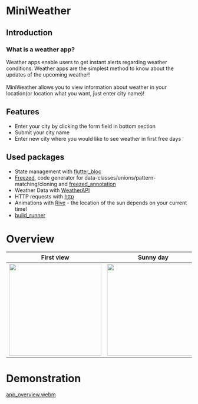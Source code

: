 # MiniWeather
## Introduction
### What is a weather app?
Weather apps enable users to get instant alerts regarding weather conditions. Weather apps are the simplest method to know about the updates of the upcoming weather!
<br></br>
MiniWeather allows you to view information about weather in your location(or location what you want, just enter city name)!

## Features
- Enter your city by clicking the form field in bottom section
- Submit your city name
- Enter new city where you would like to see weather in first free days

## Used packages
- State management with [flutter_bloc](https://pub.dev/packages/flutter_bloc)
- [Freezed](https://pub.dev/packages/freezed), code generator for data-classes/unions/pattern-matching/cloning and [freezed_annotation](https://pub.dev/packages/freezed_annotation)
- Weather Data with [WeatherAPI](https://www.weatherapi.com/)
- HTTP requests with [http](https://pub.dev/packages/http)
- Animations with [Rive](https://pub.dev/packages/rive) - the location of the sun depends on your current time!
- [build_runner](https://pub.dev/packages/build_runner)

# Overview
| First view | Sunny day | Cloudy day | Rainy day |
|-----------|---------------|-------------|----------|
|<img src="https://user-images.githubusercontent.com/101862863/235867080-8af6d23b-4651-41bc-bdd1-b5f189120f5a.png" width="250">|<img src="https://user-images.githubusercontent.com/101862863/235867087-139fd307-7357-43e0-bf40-9651f00b9c5c.png" width="250">|<img src="https://user-images.githubusercontent.com/101862863/235867090-461cf158-be59-4041-9f22-212c20d4e3d5.png" width="250">|<img src="https://user-images.githubusercontent.com/101862863/235867086-6547a0b5-e6a3-4b8f-ad28-592c2bf673a4.png" width="250">|

# Demonstration
[app_overview.webm](https://user-images.githubusercontent.com/101862863/235866265-5e679cc6-2849-4a39-bb46-c9b5f0ccea36.webm)
